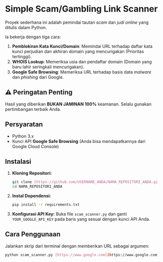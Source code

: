 # Simple Scam/Gambling Link Scanner

Proyek sederhana ini adalah pemindai tautan *scam* dan *judi online* yang ditulis dalam Python.

Ia bekerja dengan tiga cara:
1.  **Pemblokiran Kata Kunci/Domain**: Memindai URL terhadap daftar kata kunci perjudian dan akhiran domain yang mencurigakan (Prioritas tertinggi).
2.  **WHOIS Lookup**: Memeriksa usia dan pendaftar domain (Domain yang baru lahir seringkali mencurigakan).
3.  **Google Safe Browsing**: Memeriksa URL terhadap basis data *malware* dan *phishing* dari Google.

## ⚠️ Peringatan Penting
Hasil yang diberikan **BUKAN JAMINAN 100%** keamanan. Selalu gunakan pertimbangan terbaik Anda.

## Persyaratan
-   Python 3.x
-   Kunci API **Google Safe Browsing** (Anda bisa mendapatkannya dari Google Cloud Console)

## Instalasi

1.  **Kloning Repositori:**
    ```bash
    git clone [https://github.com/USERNAME_ANDA/NAMA_REPOSITORI_ANDA.git](https://github.com/USERNAME_ANDA/NAMA_REPOSITORI_ANDA.git)
    cd NAMA_REPOSITORI_ANDA
    ```

2.  **Instal Dependensi:**
    ```bash
    pip install -r requirements.txt
    ```

3.  **Konfigurasi API Key:**
    Buka file `scam_scanner.py` dan ganti `YOUR_GOOGLE_API_KEY` pada baris yang sesuai dengan kunci API Anda.

## Cara Penggunaan

Jalankan skrip dari terminal dengan memberikan URL sebagai argumen:

```bash
python scam_scanner.py [https://www.google.com](https://www.google.com)
